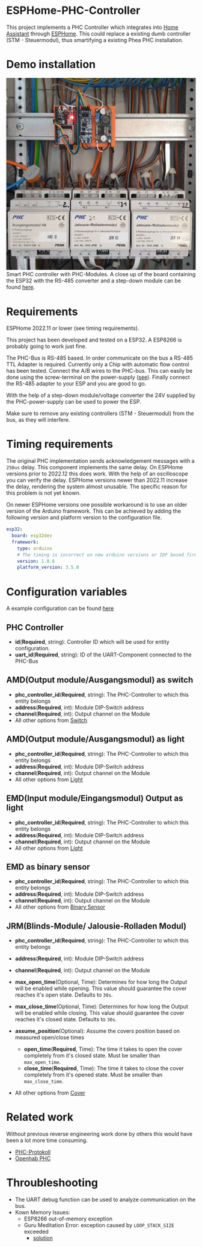 # ESPHome-PHC-Controller

This project implements a PHC Controller which integrates into [Home Assistant](https://home-assistant.io) through [ESPHome](https://esphome.io). This could replace a existing dumb controller (STM - Steuermodul), thus smartifying a existing Phea PHC installation.

# Demo installation
![Smart PHC controller with Modules](smart_phc.jpg)
Smart PHC controller with PHC-Modules. A close up of the board containing the ESP32 with the RS-485 converter and a step-down module can be found [here](esp_board.jpg).

# Requirements

ESPHome 2022.11 or lower (see timing requirements).

This project has been developed and tested on a ESP32. A ESP8266 is probably going to work just fine.

The PHC-Bus is RS-485 based. In order communicate on the bus a RS-485 TTL Adapter is required. Currently only a Chip with automatic flow control has been tested.
Connect the A/B wires to the PHC-bus. This can easily be done using the screw-terminal on the power-supply ([see](power_supply.jpg)).
Finally connect the RS-485 adapter to your ESP and you are good to go.

With the help of a step-down module/voltage converter the 24V supplied by the PHC-power-supply can be used to power the ESP.

Make sure to remove any 
existing controllers (STM - Steuermodul) from the bus, as they will interfere. 

# Timing requirements
The original PHC implementation sends acknowledgement messages with a `250us` delay. This component implements the same delay.
On ESPHome versions prior to 2022.12 this does work. With the help of an oscilloscope you can verify the delay. ESPHome versions newer than 2022.11 increase the delay, rendering the system almost unusable. The specific reason for this problem is not yet known.

On newer ESPHome versions one possible workaround is to use an older version of the Arduino framework.
This can be achieved by adding the following version and platform version to the configuration file.

```yaml
esp32:
  board: esp32dev
  framework:
    type: arduino
    # The timing is incorrect on new arduino versions or IDF based firmware
    version: 1.0.6
    platform_version: 3.5.0
```

# Configuration variables

A example configuration can be found [here](example.yaml)

## PHC Controller
- **id**(**Required**, string): Controller ID which will be used for entity configuration.
- **uart_id**(**Required**, string): ID of the UART-Component connected to the PHC-Bus

## AMD(Output module/Ausgangsmodul) as switch
- **phc_controller_id**(**Required**, string): The PHC-Controller to which this entity belongs
- **address**(**Required**, int): Module DIP-Switch address
- **channel**(**Required**, int): Output channel on the Module
- All other options from [Switch](https://esphome.io/components/switch/index.html#config-switch)

## AMD(Output module/Ausgangsmodul) as light
- **phc_controller_id**(**Required**, string): The PHC-Controller to which this entity belongs
- **address**(**Required**, int): Module DIP-Switch address
- **channel**(**Required**, int): Output channel on the Module
- All other options from [Light](https://esphome.io/components/light/index.html#config)

## EMD(Input module/Eingangsmodul) Output as light
- **phc_controller_id**(**Required**, string): The PHC-Controller to which this entity belongs
- **address**(**Required**, int): Module DIP-Switch address
- **channel**(**Required**, int): Output channel on the Module
- All other options from [Light](https://esphome.io/components/light/index.html#config)

## EMD as binary sensor
- **phc_controller_id**(**Required**, string): The PHC-Controller to which this entity belongs
- **address**(**Required**, int): Module DIP-Switch address
- **channel**(**Required**, int): Output channel on the Module
- All other options from [Binary Sensor](https://esphome.io/components/binary_sensor/index.html#config)

## JRM(Blinds-Module/ Jalousie-Rolladen Modul)
- **phc_controller_id**(**Required**, string): The PHC-Controller to which this entity belongs
- **address**(**Required**, int): Module DIP-Switch address
- **channel**(**Required**, int): Output channel on the Module
- **max_open_time**(Optional, Time): Determines for how long the Output will be enabled while opening. This value should guarantee the cover reaches it's open state. Defaults to `30s`.
- **max_close_time**(Optional, Time): Determines for how long the Output will be enabled while closing. This value should guarantee the cover reaches it's closed state. Defaults to `30s`.
- **assume_position**(Optional): Assume the covers position based on measured open/close times
    - **open_time**(**Required**, Time): The time it takes to open the cover completely from it's closed state. Must be smaller than `max_open_time`.
    - **close_time**(**Required**, Time): The time it takes to close the cover completely from it's opened state. Must be smaller than `max_close_time`.

- All other options from [Cover](https://esphome.io/components/cover/index.html#config)


# Related work
Without previous reverse engineering work done by others this would have been a lot more time consuming.

- [PHC-Protokoll](https://www.phc-forum.de/media/kunena/attachments/253/PHC-Protokoll.pdf)
- [Openhab PHC](https://github.com/openhab/openhab-addons/blob/da59cdd255a66275dd7ae11dd294fedca4942d30/bundles/org.openhab.binding.phc/src/main/java/org/openhab/binding/phc/internal/handler/PHCBridgeHandler.java)

# Throubleshooting
- The UART debug function can be used to analyze communication on the bus.
- Kown Memory Issues:
    - ESP8266 out-of-memory exception
    - Guru Meditation Error: exception caused by `LOOP_STACK_SIZE` exceeded
        - [solution](https://community.platformio.org/t/esp32-stack-configuration-reloaded/20994/2)